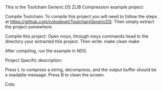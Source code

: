 This is the Toolchain Generic DS ZLIB Compression example project:

Compile Toolchain: To compile this project you will need to follow the steps at https://github.com/cotodevel/ToolchainGenericDS: Then simply extract the project somewhere.

Compile this project: Open msys, through msys commands head to the directory your extracted this project. Then write: make clean make

After compiling, run the example in NDS.

Project Specific description: 

Press L to compress a string, decompress, and the output buffer should be a readable message.
Press B to clean the screen.


Coto
